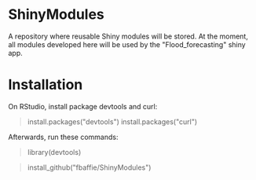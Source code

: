 # ShinyModules
A repository where reusable Shiny modules will be stored.
At the moment, all modules developed here will be used by the "Flood_forecasting" shiny app.

# Installation

On RStudio, install package devtools and curl:

> install.packages("devtools")
> install.packages("curl")

Afterwards, run these commands:

> library(devtools)

> install_github("fbaffie/ShinyModules")


